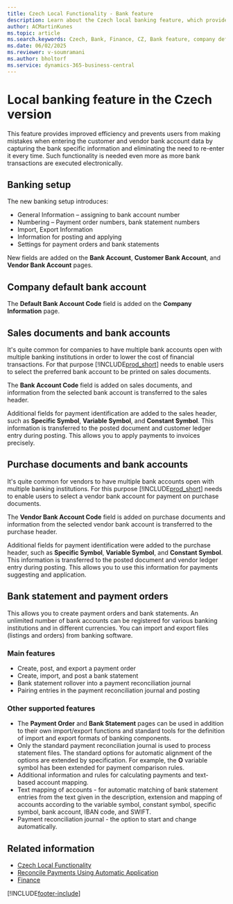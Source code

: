 ```yaml
---
title: Czech Local Functionality - Bank feature
description: Learn about the Czech local banking feature, which provides improved efficiency and prevents users from making mistakes when entering the customer and vendor bank account data.
author: ACMartinKunes
ms.topic: article
ms.search.keywords: Czech, Bank, Finance, CZ, Bank feature, company default bank account, Czech version
ms.date: 06/02/2025
ms.reviewer: v-soumramani
ms.author: bholtorf
ms.service: dynamics-365-business-central
---
```


# Local banking feature in the Czech version

This feature provides improved efficiency and prevents users from making mistakes when entering the customer and vendor bank account data by capturing the bank specific information and eliminating the need to re-enter it every time. Such functionality is needed even more as more bank transactions are executed electronically.

## Banking setup

The new banking setup introduces:

- General Information – assigning to bank account number
- Numbering – Payment order numbers, bank statement numbers
- Import, Export Information
- Information for posting and applying
- Settings for payment orders and bank statements

New fields are added on the **Bank Account**, **Customer Bank Account**, and **Vendor Bank Account** pages.

## Company default bank account

The **Default Bank Account Code** field is added on the **Company Information** page.

## Sales documents and bank accounts

It's quite common for companies to have multiple bank accounts open with multiple banking institutions in order to lower the cost of financial transactions. For that purpose [!INCLUDE[prod_short](../../includes/prod_short.md)] needs to enable users to select the preferred bank account to be printed on sales documents.

The **Bank Account Code** field is added on sales documents, and information from the selected bank account is transferred to the sales header.

Additional fields for payment identification are added to the sales header, such as **Specific Symbol**, **Variable Symbol**, and **Constant Symbol**. This information is transferred to the posted document and customer ledger entry during posting. This allows you to apply payments to invoices precisely.

## Purchase documents and bank accounts

It's quite common for vendors to have multiple bank accounts open with multiple banking institutions. For this purpose [!INCLUDE[prod_short](../../includes/prod_short.md)] needs to enable users to select a vendor bank account for payment on purchase documents.

The **Vendor Bank Account Code** field is added on purchase documents and information from the selected vendor bank account is transferred to the purchase header.

Additional fields for payment identification were added to the purchase header, such as **Specific Symbol**, **Variable Symbol**, and **Constant Symbol**. This information is transferred to the posted document and vendor ledger entry during posting. This allows you to use this information for payments suggesting and application.

## Bank statement and payment orders

This allows you to create payment orders and bank statements. An unlimited number of bank accounts can be registered for various banking institutions and in different currencies. You can import and export files (listings and orders) from banking software.

### Main features

- Create, post, and export a payment order
- Create, import, and post a bank statement
- Bank statement rollover into a payment reconciliation journal
- Pairing entries in the payment reconciliation journal and posting

### Other supported features

- The **Payment Order** and **Bank Statement** pages can be used in addition to their own import/export functions and standard tools for the definition of import and export formats of banking components.
- Only the standard payment reconciliation journal is used to process statement files. The standard options for automatic alignment of the options are extended by specification. For example, the **O** variable symbol has been extended for payment comparison rules.
- Additional information and rules for calculating payments and text-based account mapping.
- Text mapping of accounts - for automatic matching of bank statement entries from the text given in the description, extension and mapping of accounts according to the variable symbol, constant symbol, specific symbol, bank account, IBAN code, and SWIFT.
- Payment reconciliation journal - the option to start and change automatically.

## Related information

- [Czech Local Functionality](czech-local-functionality.md)
- [Reconcile Payments Using Automatic Application](../../receivables-how-reconcile-payments-auto-application.md)
- [Finance](finance.md)

[!INCLUDE[footer-include](../../includes/footer-banner.md)]
